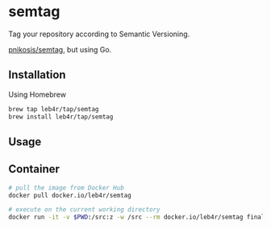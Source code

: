 # semtag

Tag your repository according to Semantic Versioning.

[pnikosis/semtag](https://github.com/pnikosis/semtag), but using Go.

## Installation

Using Homebrew

```bash
brew tap leb4r/tap/semtag
brew install leb4r/tap/semtag
```

## Usage

## Container

```bash
# pull the image from Docker Hub
docker pull docker.io/leb4r/semtag

# execute on the current working directory
docker run -it -v $PWD:/src:z -w /src --rm docker.io/leb4r/semtag final
```
